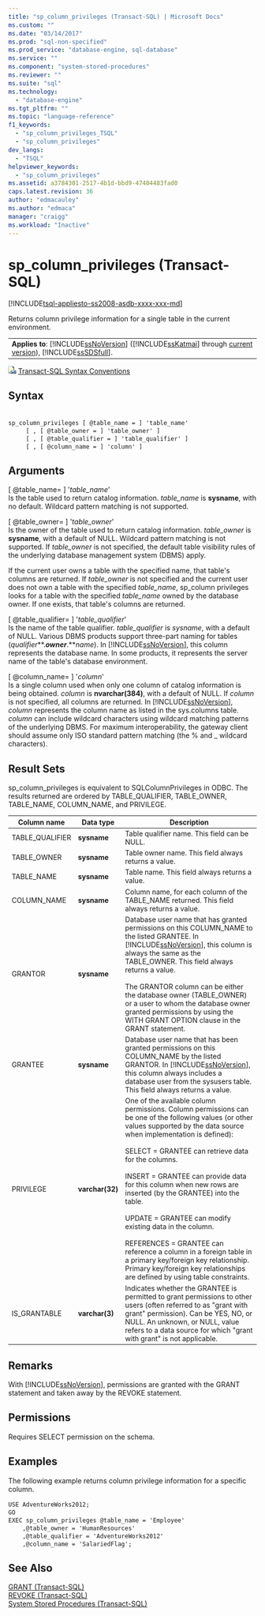 ```yaml
---
title: "sp_column_privileges (Transact-SQL) | Microsoft Docs"
ms.custom: ""
ms.date: "03/14/2017"
ms.prod: "sql-non-specified"
ms.prod_service: "database-engine, sql-database"
ms.service: ""
ms.component: "system-stored-procedures"
ms.reviewer: ""
ms.suite: "sql"
ms.technology: 
  - "database-engine"
ms.tgt_pltfrm: ""
ms.topic: "language-reference"
f1_keywords: 
  - "sp_column_privileges_TSQL"
  - "sp_column_privileges"
dev_langs: 
  - "TSQL"
helpviewer_keywords: 
  - "sp_column_privileges"
ms.assetid: a3784301-2517-4b1d-bbd9-47404483fad0
caps.latest.revision: 36
author: "edmacauley"
ms.author: "edmaca"
manager: "craigg"
ms.workload: "Inactive"
---
```

# sp_column_privileges (Transact-SQL)
[!INCLUDE[tsql-appliesto-ss2008-asdb-xxxx-xxx-md](../../includes/tsql-appliesto-ss2008-asdb-xxxx-xxx-md.md)]

  Returns column privilege information for a single table in the current environment.  
  
||  
|-|  
|**Applies to**: [!INCLUDE[ssNoVersion](../../includes/ssnoversion-md.md)] ([!INCLUDE[ssKatmai](../../includes/sskatmai-md.md)] through [current version](http://go.microsoft.com/fwlink/p/?LinkId=299658)), [!INCLUDE[ssSDSfull](../../includes/sssdsfull-md.md)].|  
  
 ![Topic link icon](../../database-engine/configure-windows/media/topic-link.gif "Topic link icon") [Transact-SQL Syntax Conventions](../../t-sql/language-elements/transact-sql-syntax-conventions-transact-sql.md)  
  
## Syntax  
  
```  
  
sp_column_privileges [ @table_name = ] 'table_name'   
     [ , [ @table_owner = ] 'table_owner' ]   
     [ , [ @table_qualifier = ] 'table_qualifier' ]   
     [ , [ @column_name = ] 'column' ]  
```  
  
## Arguments  
 [ @table_name= ] '*table_name*'  
 Is the table used to return catalog information. *table_name* is **sysname**, with no default. Wildcard pattern matching is not supported.  
  
 [ @table_owner= ] '*table_owner*'  
 Is the owner of the table used to return catalog information. *table_owner* is **sysname**, with a default of NULL. Wildcard pattern matching is not supported. If *table_owner* is not specified, the default table visibility rules of the underlying database management system (DBMS) apply.  
  
 If the current user owns a table with the specified name, that table's columns are returned. If *table_owner* is not specified and the current user does not own a table with the specified *table_name*, sp_column privileges looks for a table with the specified *table_name* owned by the database owner. If one exists, that table's columns are returned.  
  
 [ @table_qualifier= ] '*table_qualifier*'  
 Is the name of the table qualifier. *table_qualifier* is *sysname*, with a default of NULL. Various DBMS products support three-part naming for tables (*qualifier***.***owner***.***name*). In [!INCLUDE[ssNoVersion](../../includes/ssnoversion-md.md)], this column represents the database name. In some products, it represents the server name of the table's database environment.  
  
 [ @column_name= ] '*column*'  
 Is a single column used when only one column of catalog information is being obtained. *column* is **nvarchar(**384**)**, with a default of NULL. If *column* is not specified, all columns are returned. In [!INCLUDE[ssNoVersion](../../includes/ssnoversion-md.md)], *column* represents the column name as listed in the sys.columns table. *column* can include wildcard characters using wildcard matching patterns of the underlying DBMS. For maximum interoperability, the gateway client should assume only ISO standard pattern matching (the % and _ wildcard characters).  
  
## Result Sets  
 sp_column_privileges is equivalent to SQLColumnPrivileges in ODBC. The results returned are ordered by TABLE_QUALIFIER, TABLE_OWNER, TABLE_NAME, COLUMN_NAME, and PRIVILEGE.  
  
|Column name|Data type|Description|  
|-----------------|---------------|-----------------|  
|TABLE_QUALIFIER|**sysname**|Table qualifier name. This field can be NULL.|  
|TABLE_OWNER|**sysname**|Table owner name. This field always returns a value.|  
|TABLE_NAME|**sysname**|Table name. This field always returns a value.|  
|COLUMN_NAME|**sysname**|Column name, for each column of the TABLE_NAME returned. This field always returns a value.|  
|GRANTOR|**sysname**|Database user name that has granted permissions on this COLUMN_NAME to the listed GRANTEE. In [!INCLUDE[ssNoVersion](../../includes/ssnoversion-md.md)], this column is always the same as the TABLE_OWNER. This field always returns a value.<br /><br /> The GRANTOR column can be either the database owner (TABLE_OWNER) or a user to whom the database owner granted permissions by using the WITH GRANT OPTION clause in the GRANT statement.|  
|GRANTEE|**sysname**|Database user name that has been granted permissions on this COLUMN_NAME by the listed GRANTOR. In [!INCLUDE[ssNoVersion](../../includes/ssnoversion-md.md)], this column always includes a database user from the sysusers table. This field always returns a value.|  
|PRIVILEGE|**varchar(**32**)**|One of the available column permissions. Column permissions can be one of the following values (or other values supported by the data source when implementation is defined):<br /><br /> SELECT = GRANTEE can retrieve data for the columns.<br /><br /> INSERT = GRANTEE can provide data for this column when new rows are inserted (by the GRANTEE) into the table.<br /><br /> UPDATE = GRANTEE can modify existing data in the column.<br /><br /> REFERENCES = GRANTEE can reference a column in a foreign table in a primary key/foreign key relationship. Primary key/foreign key relationships are defined by using table constraints.|  
|IS_GRANTABLE|**varchar(**3**)**|Indicates whether the GRANTEE is permitted to grant permissions to other users (often referred to as "grant with grant" permission). Can be YES, NO, or NULL. An unknown, or NULL, value refers to a data source for which "grant with grant" is not applicable.|  
  
## Remarks  
 With [!INCLUDE[ssNoVersion](../../includes/ssnoversion-md.md)], permissions are granted with the GRANT statement and taken away by the REVOKE statement.  
  
## Permissions  
 Requires SELECT permission on the schema.  
  
## Examples  
 The following example returns column privilege information for a specific column.  
  
```  
USE AdventureWorks2012;  
GO  
EXEC sp_column_privileges @table_name = 'Employee'   
    ,@table_owner = 'HumanResources'  
    ,@table_qualifier = 'AdventureWorks2012'  
    ,@column_name = 'SalariedFlag';  
```  
  
## See Also  
 [GRANT &#40;Transact-SQL&#41;](../../t-sql/statements/grant-transact-sql.md)   
 [REVOKE &#40;Transact-SQL&#41;](../../t-sql/statements/revoke-transact-sql.md)   
 [System Stored Procedures &#40;Transact-SQL&#41;](../../relational-databases/system-stored-procedures/system-stored-procedures-transact-sql.md)  
  
  
